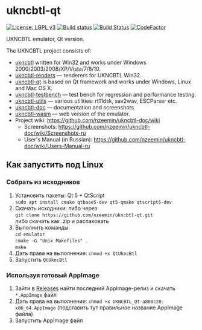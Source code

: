 # ukncbtl-qt
[![License: LGPL v3](https://img.shields.io/badge/License-LGPL%20v3-blue.svg)](https://www.gnu.org/licenses/lgpl-3.0)
[![Build status](https://ci.appveyor.com/api/projects/status/ipvgt62iivnc6j7f?svg=true)](https://ci.appveyor.com/project/nzeemin/ukncbtl-qt)
[![Build Status](https://github.com/nzeemin/ukncbtl-qt/actions/workflows/push-matrix.yml/badge.svg?branch=master)](https://github.com/nzeemin/ukncbtl-qt/actions/workflows/push-matrix.yml)
[![CodeFactor](https://www.codefactor.io/repository/github/nzeemin/ukncbtl-qt/badge)](https://www.codefactor.io/repository/github/nzeemin/ukncbtl-qt)

UKNCBTL emulator, Qt version.

The UKNCBTL project consists of:
* [ukncbtl](https://github.com/nzeemin/ukncbtl/) written for Win32 and works under Windows 2000/2003/2008/XP/Vista/7/8/10.
* [ukncbtl-renders](https://github.com/nzeemin/ukncbtl-renders/) — renderers for UKNCBTL Win32.
* [ukncbtl-qt](https://github.com/nzeemin/ukncbtl-qt/) is based on Qt framework and works under Windows, Linux and Mac OS X.
* [ukncbtl-testbench](https://github.com/nzeemin/ukncbtl-testbench/) — test bench for regression and performance testing.
* [ukncbtl-utils](https://github.com/nzeemin/ukncbtl-utils/) — various utilities: rt11dsk, sav2wav, ESCParser etc.
* [ukncbtl-doc](https://github.com/nzeemin/ukncbtl-doc/) — documentation and screenshots.
* [ukncbtl-wasm](https://github.com/nzeemin/ukncbtl-wasm/) — web version of the emulator.
* Project wiki: https://github.com/nzeemin/ukncbtl-doc/wiki
  * Screenshots: https://github.com/nzeemin/ukncbtl-doc/wiki/Screenshots-ru
  * User's Manual (in Russian): https://github.com/nzeemin/ukncbtl-doc/wiki/Users-Manual-ru


## Как запустить под Linux

### Собрать из исходников

 1. Установить пакеты: Qt 5 + QtScript<br>
    `sudo apt install cmake qtbase5-dev qt5-qmake qtscript5-dev`
 2. Скачать исходники: либо через<br>
    `git clone https://github.com/nzeemin/ukncbtl-qt.git`<br>
    либо скачать как .zip и распаковать
 3. Выполнить команды:<br>
   `cd emulator`<br>
   `cmake -G "Unix Makefiles" .`<br>
   `make`<br>
 4. Дать права на выполнение: `chmod +x QtUkncBtl`
 5. Запустить `QtUkncBtl`

### Используя готовый AppImage

 1. Зайти в [Releases](https://github.com/nzeemin/bkbtl-qt/releases) найти последний AppImage-релиз и скачать `*.AppImage` файл
 2. Дать права на выполнение: `chmod +x UKNCBTL_Qt-a808c28-x86_64.AppImage` (подставить тут правильное название AppImage файла)
 3. Запустить AppImage файл
